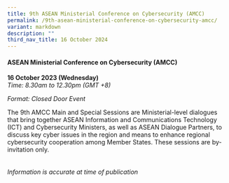 ```yaml
---
title: 9th ASEAN Ministerial Conference on Cybersecurity (AMCC)
permalink: /9th-asean-ministerial-conference-on-cybersecurity-amcc/
variant: markdown
description: ""
third_nav_title: 16 October 2024
---
```

#### **ASEAN Ministerial Conference on Cybersecurity (AMCC)**

**16 October 2023 (Wednesday)**  
*Time: 8.30am to 12.30pm (GMT +8)*

*Format: Closed Door Event*

The 9th AMCC Main and Special Sessions are Ministerial-level dialogues that bring together ASEAN Information and Communications Technology (ICT) and Cybersecurity Ministers, as well as ASEAN Dialogue Partners, to discuss key cyber issues in the region and means to enhance regional cybersecurity cooperation among Member States. These sessions are by-invitation only.
<br><br><br>
*Information is accurate at time of publication*